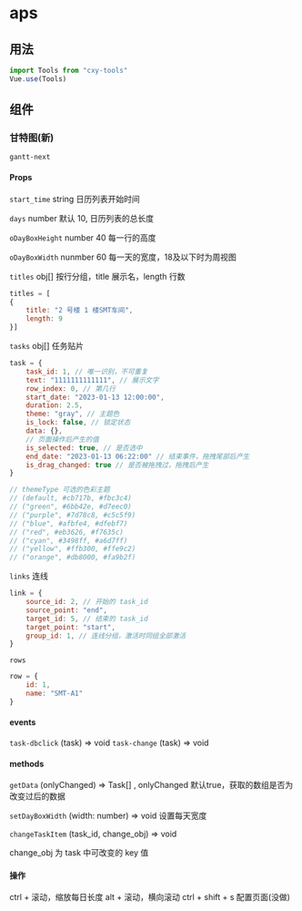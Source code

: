 # aps

## 用法

```js
import Tools from "cxy-tools"
Vue.use(Tools)
```

## 组件

### 甘特图(新)

`gantt-next`

#### Props

`start_time` string 日历列表开始时间

`days` number 默认 10, 日历列表的总长度

`oDayBoxHeight` number 40 每一行的高度

`oDayBoxWidth` nunmber 60 每一天的宽度，18及以下时为周视图

`titles` obj[] 按行分组，title 展示名，length 行数

```js
titles = [
{
    title: "2 号楼 1 楼SMT车间",
    length: 9
}]
```

`tasks` obj[] 任务贴片

```js
task = {
    task_id: 1, // 唯一识别，不可重复
    text: "1111111111111", // 展示文字
    row_index: 0, // 第几行
    start_date: "2023-01-13 12:00:00",
    duration: 2.5,
    theme: "gray", // 主题色
    is_lock: false, // 锁定状态
    data: {},
    // 页面操作后产生的值
    is_selected: true, // 是否选中
    end_date: "2023-01-13 06:22:00" // 结束事件，拖拽尾部后产生
    is_drag_changed: true // 是否被拖拽过，拖拽后产生
}

// themeType 可选的色彩主题
// (default, #cb717b, #fbc3c4)
// ("green", #6bb42e, #d7eec0)
// ("purple", #7d78c8, #c5c5f9)
// ("blue", #afbfe4, #dfebf7)
// ("red", #eb3626, #f7635c)
// ("cyan", #3498ff, #a6d7ff)
// ("yellow", #ffb300, #ffe9c2)
// ("orange", #db8000, #fa9b2f)
```

`links` 连线

```js
link = {
    source_id: 2, // 开始的 task_id 
    source_point: "end",
    target_id: 5, // 结束的 task_id
    target_point: "start",
    group_id: 1, // 连线分组，激活时同组全部激活
}
```

`rows`

```js
row = {
    id: 1,
    name: "SMT-A1"
}
```

#### events

`task-dbclick` (task) => void
`task-change` (task) => void

#### methods

`getData` (onlyChanged) => Task[] , onlyChanged 默认true，获取的数组是否为改变过后的数据

`setDayBoxWidth` (width: number) => void 设置每天宽度

`changeTaskItem` (task_id, change_obj) => void

change_obj 为 task 中可改变的 key 值

#### 操作

ctrl + 滚动，缩放每日长度
alt + 滚动，横向滚动
ctrl + shift + s 配置页面(没做)
